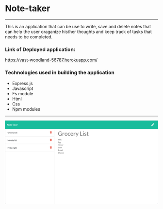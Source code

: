 # Note-taker
___
This is an application that can be use to write, save and delete notes that can help 
the user oraganize his/her thoughts and keep track of tasks that needs to be completed.

### Link of Deployed application: 

https://vast-woodland-56787.herokuapp.com/

### Technologies used in building the application

* Express.js
* Javascript
* Fs module
* Html
* Css
* Npm modules
___

<img src="images/note.png">
